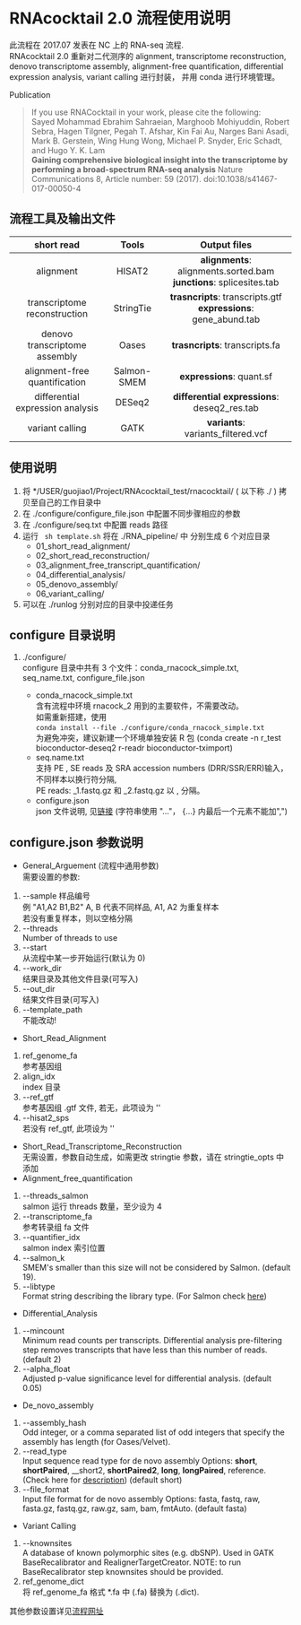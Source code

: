 # RNAcocktail 2.0 流程使用说明
此流程在 2017.07 发表在 NC 上的 RNA-seq 流程.  
RNAcocktail 2.0 重新对二代测序的 alignment, transcriptome reconstruction, denovo transcriptome assembly, alignment-free quantification, differential expression analysis, variant calling 进行封装， 并用 conda 进行环境管理。

Publication

> If you use RNACocktail in your work, please cite the following:  
Sayed Mohammad Ebrahim Sahraeian, Marghoob Mohiyuddin, Robert Sebra, Hagen Tilgner, Pegah T. Afshar, Kin Fai Au, Narges Bani Asadi, Mark B. Gerstein, Wing Hung Wong, Michael P. Snyder, Eric Schadt, and Hugo Y. K. Lam  
__Gaining comprehensive biological insight into the transcriptome by performing a broad-spectrum RNA-seq analysis__
Nature Communications 8, Article number: 59 (2017). doi:10.1038/s41467-017-00050-4


## 流程工具及输出文件

|               short read         |    Tools    | Output files |
| :------------------------------: | :---------: | :----------: |
|          alignment               |    HISAT2   | __alignments__: alignments.sorted.bam<br> __junctions__: splicesites.tab |
| transcriptome reconstruction     |   StringTie | __trasncripts__: transcripts.gtf<br>__expressions__: gene_abund.tab  |
| denovo transcriptome assembly    |   Oases     | __trasncripts__: transcripts.fa |
| alignment-free quantification    | Salmon-SMEM | __expressions__: quant.sf|
| differential expression analysis |  DESeq2     | __differential expressions__: deseq2_res.tab
|       variant calling            |   GATK      | __variants__: variants_filtered.vcf |

## 使用说明

1. 将 */USER/guojiao1/Project/RNAcocktail_test/rnacocktail/ ( 以下称 ./ ) 拷贝至自己的工作目录中
2. 在 ./configure/configure_file.json 中配置不同步骤相应的参数
3. 在 ./configure/seq.txt 中配置 reads 路径
4. 运行 ``` sh template.sh``` 将在 ./RNA_pipeline/ 中 分别生成 6 个对应目录
    - 01_short_read_alignment/
    - 02_short_read_reconstruction/
    - 03_alignment_free_transcript_quantification/
    - 04_differential_analysis/
    - 05_denovo_assembly/
    - 06_variant_calling/
5. 可以在 ./runlog 分别对应的目录中投递任务

## configure 目录说明

1. ./configure/  
    configure 目录中共有 3 个文件：conda_rnacock_simple.txt, seq_name.txt, configure_file.json

    - conda_rnacock_simple.txt  
    含有流程中环境 rnacock_2 用到的主要软件，不需要改动。  
    如需重新搭建，使用  
    ```conda install --file ./configure/conda_rnacock_simple.txt ```  
    为避免冲突，建议新建一个环境单独安装 R 包 (conda create -n r_test bioconductor-deseq2 r-readr bioconductor-tximport)
    - seq.name.txt  
    支持 PE , SE reads 及 SRA accession numbers (DRR/SSR/ERR)输入，不同样本以换行符分隔,  
    PE reads: _1.fastq.gz 和 _2.fastq.gz 以 , 分隔。  
    - configure.json  
    json 文件说明, 见[链接]( http://www.w3school.com.cn/json/json_syntax.asp ) (字符串使用 "..."， {...} 内最后一个元素不能加",")
## configure.json 参数说明
- General_Arguement (流程中通用参数)  
需要设置的参数:  
1. --sample 样品编号  
例 "A1,A2 B1,B2"  A, B 代表不同样品, A1, A2 为重复样本  
若没有重复样本，则以空格分隔
2. --threads  
Number of threads to use
3. --start  
从流程中某一步开始运行(默认为 0)
4. --work_dir  
结果目录及其他文件目录(可写入)
5. --out_dir  
结果文件目录(可写入)
6. --template_path  
不能改动!
- Short_Read_Alignment
1. ref_genome_fa  
参考基因组
2. align_idx  
index 目录
3. --ref_gtf  
参考基因组 .gtf 文件, 若无，此项设为 ''  
4. --hisat2_sps  
若没有 ref_gtf, 此项设为 ''
- Short_Read_Transcriptome_Reconstruction  
无需设置，参数自动生成，如需更改 stringtie 参数，请在 stringtie_opts 中添加
- Alignment_free_quantification
1. --threads_salmon  
salmon 运行 threads 数量，至少设为 4
2. --transcriptome_fa  
参考转录组 fa 文件
3. --quantifier_idx  
salmon index 索引位置
4. --salmon_k  
SMEM's smaller than this size will not be considered by Salmon. (default 19).  
5. --libtype  
Format string describing the library type. (For Salmon check [here](http://salmon.readthedocs.io/en/latest/library_type.html#fraglibtype))  
- Differential_Analysis
1. --mincount  
Minimum read counts per transcripts. Differential analysis pre-filtering step removes transcripts that have less than this number of reads. (default 2)  
2. --alpha_float  
Adjusted p-value significance level for differential analysis. (default 0.05)  
- De_novo_assembly
1. --assembly_hash  
Odd integer, or a comma separated list of odd integers that specify the assembly has length (for Oases/Velvet).  
2. --read_type  
Input sequence read type for de novo assembly Options: __short__, __shortPaired__, __short2, __shortPaired2__, __long__, __longPaired__, reference. (Check here for [description](https://www.ebi.ac.uk/~zerbino/velvet/Manual.pdf)) (default short)
3. --file_format  
Input file format for de novo assembly Options: fasta, fastq, raw, fasta.gz, fastq.gz, raw.gz, sam, bam, fmtAuto. (default fasta)
- Variant Calling
1. --knownsites  
A database of known polymorphic sites (e.g. dbSNP). Used in GATK BaseRecalibrator and RealignerTargetCreator. NOTE: to run BaseRecalibrator step knownsites should be provided.
2. ref_genome_dict  
将 ref_genome_fa 格式 *.fa 中 (.fa) 替换为 (.dict).

其他参数设置详见[流程网址](https://bioinform.github.io/rnacocktail/)






    




